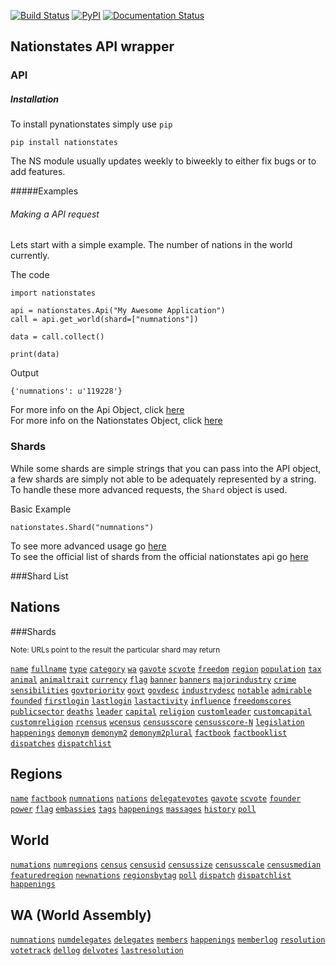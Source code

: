 [![Build Status](https://travis-ci.org/Dolphman/pynationstates.svg)](https://travis-ci.org/Dolphman/pynationstates) [![PyPI](https://img.shields.io/pypi/v/nationstates.svg)](https://pypi.python.org/pypi?:action=display&name=nationstates) [![Documentation Status](https://readthedocs.org/projects/pynationstates/badge/?version=latest)](http://pynationstates.readthedocs.org/en/latest/?badge=latest)


Nationstates API wrapper
---

### API

##### Installation

To install pynationstates simply use `pip`

    pip install nationstates

The NS module usually updates weekly to biweekly to either fix bugs or 
to add features.  

#####Examples
###### Making a API request

Lets start with a simple example. The number of nations in the world 
currently. 

The code

    import nationstates
	
    api = nationstates.Api("My Awesome Application")
    call = api.get_world(shard=["numnations"])

    data = call.collect()

    print(data)

Output

    {'numnations': u'119228'}

For more info on the Api Object, click [here](http://pynationstates.readthedocs.org/en/latest/pages/code_overview.html#nationstates.Nationstatesi)<br>
For more info on the Nationstates Object, click [here](http://pynationstates.readthedocs.org/en/latest/pages/code_overview.html#nationstates.Api)


### Shards

While some shards are simple strings that you can pass into the API object, a few shards are simply not able to be adequately represented by a string. To handle these more advanced requests, the `Shard` object is used.

Basic Example

    nationstates.Shard("numnations")


To see more advanced usage go [here](http://pynationstates.readthedocs.org/en/latest/pages/shard.html)<br>
To see the official list of shards from the official nationstates api go [here](https://www.nationstates.net/pages/api.html) 

###Shard List

Nations 
---

###Shards

<sub>Note: URLs point to the result the particular shard may return<br>


[`name`](https://www.nationstates.net/cgi-bin/api.cgi?nation=testlandia&q=name)
[`fullname`](https://www.nationstates.net/cgi-bin/api.cgi?nation=testlandia&q=fullname)
[`type`](https://www.nationstates.net/cgi-bin/api.cgi?nation=testlandia&q=type)
[`category`](https://www.nationstates.net/cgi-bin/api.cgi?nation=testlandia&q=category)
[`wa`](https://www.nationstates.net/cgi-bin/api.cgi?nation=testlandia&q=wa)
[`gavote`](https://www.nationstates.net/cgi-bin/api.cgi?nation=testlandia&q=gavote)
[`scvote`](https://www.nationstates.net/cgi-bin/api.cgi?nation=testlandia&q=scvote)
[`freedom`](https://www.nationstates.net/cgi-bin/api.cgi?nation=testlandia&q=freedom)
[`region`](https://www.nationstates.net/cgi-bin/api.cgi?nation=testlandia&q=region)
[`population`](https://www.nationstates.net/cgi-bin/api.cgi?nation=testlandia&q=population)
[`tax`](https://www.nationstates.net/cgi-bin/api.cgi?nation=testlandia&q=tax)
[`animal`](https://www.nationstates.net/cgi-bin/api.cgi?nation=testlandia&q=animal)
[`animaltrait`](https://www.nationstates.net/cgi-bin/api.cgi?nation=testlandia&q=animaltrait)
[`currency`](https://www.nationstates.net/cgi-bin/api.cgi?nation=testlandia&q=currency)
[`flag`](https://www.nationstates.net/cgi-bin/api.cgi?nation=testlandia&q=flag)
[`banner`](https://www.nationstates.net/cgi-bin/api.cgi?nation=testlandia&q=banner)
[`banners`](https://www.nationstates.net/cgi-bin/api.cgi?nation=testlandia&q=banners)
[`majorindustry`](https://www.nationstates.net/cgi-bin/api.cgi?nation=testlandia&q=majorindustry)
[`crime`](https://www.nationstates.net/cgi-bin/api.cgi?nation=testlandia&q=crime)
[`sensibilities`](https://www.nationstates.net/cgi-bin/api.cgi?nation=testlandia&q=sensibilities)
[`govtpriority`](https://www.nationstates.net/cgi-bin/api.cgi?nation=testlandia&q=govtpriority)
[`govt`](https://www.nationstates.net/cgi-bin/api.cgi?nation=testlandia&q=govt)
[`govdesc`](https://www.nationstates.net/cgi-bin/api.cgi?nation=testlandia&q=govtdesc)
[`industrydesc`](https://www.nationstates.net/cgi-bin/api.cgi?nation=testlandia&q=industrydesc)
[`notable`](https://www.nationstates.net/cgi-bin/api.cgi?nation=testlandia&q=notable)
[`admirable`](https://www.nationstates.net/cgi-bin/api.cgi?nation=testlandia&q=admirable)
[`founded`](https://www.nationstates.net/cgi-bin/api.cgi?nation=testlandia&q=founded)
[`firstlogin`](https://www.nationstates.net/cgi-bin/api.cgi?nation=testlandia&q=firstlogin)
[`lastlogin`](https://www.nationstates.net/cgi-bin/api.cgi?nation=testlandia&q=lastlogin)
[`lastactivity`](https://www.nationstates.net/cgi-bin/api.cgi?nation=testlandia&q=lastactivity)
[`influence`](https://www.nationstates.net/cgi-bin/api.cgi?nation=testlandia&q=influence)
[`freedomscores`](https://www.nationstates.net/cgi-bin/api.cgi?nation=testlandia&q=freedomscores)
[`publicsector`](https://www.nationstates.net/cgi-bin/api.cgi?nation=testlandia&q=publicsector)
[`deaths`](https://www.nationstates.net/cgi-bin/api.cgi?nation=testlandia&q=deaths)
[`leader`](https://www.nationstates.net/cgi-bin/api.cgi?nation=testlandia&q=leader)
[`capital`](https://www.nationstates.net/cgi-bin/api.cgi?nation=testlandia&q=capital)
[`religion`](https://www.nationstates.net/cgi-bin/api.cgi?nation=testlandia&q=religion)
[`customleader`](https://www.nationstates.net/cgi-bin/api.cgi?nation=testlandia&q=customleader)
[`customcapital`](https://www.nationstates.net/cgi-bin/api.cgi?nation=testlandia&q=customcapital)
[`customreligion`](https://www.nationstates.net/cgi-bin/api.cgi?nation=testlandia&q=customreligion)
[`rcensus`](https://www.nationstates.net/cgi-bin/api.cgi?nation=testlandia&q=rcensus)
[`wcensus`](https://www.nationstates.net/cgi-bin/api.cgi?nation=testlandia&q=wcensus)
[`censusscore`](https://www.nationstates.net/cgi-bin/api.cgi?nation=testlandia&q=censusscore)
[`censusscore-N`](https://www.nationstates.net/cgi-bin/api.cgi?nation=testlandia&q=censusscore-66)
[`legislation`](https://www.nationstates.net/cgi-bin/api.cgi?nation=testlandia&q=legislation)
[`happenings`](https://www.nationstates.net/cgi-bin/api.cgi?nation=testlandia&q=happenings)
[`demonym`](https://www.nationstates.net/cgi-bin/api.cgi?nation=testlandia&q=demonym)
[`demonym2`](https://www.nationstates.net/cgi-bin/api.cgi?nation=testlandia&q=demonym2)
[`demonym2plural`](https://www.nationstates.net/cgi-bin/api.cgi?nation=testlandia&q=demonym2plural)
[`factbook`](https://www.nationstates.net/cgi-bin/api.cgi?nation=testlandia&q=factbooks)
[`factbooklist`](https://www.nationstates.net/cgi-bin/api.cgi?nation=testlandia&q=factbooklist)
[`dispatches`](https://www.nationstates.net/cgi-bin/api.cgi?nation=testlandia&q=dispatches)
[`dispatchlist`](https://www.nationstates.net/cgi-bin/api.cgi?nation=testlandia&q=dispatchlist)


Regions
---

[`name`](https://www.nationstates.net/cgi-bin/api.cgi?region=the_rejected_realms&q=name)
[`factbook`](https://www.nationstates.net/cgi-bin/api.cgi?region=the_rejected_realms&q=factbook)
[`numnations`](https://www.nationstates.net/cgi-bin/api.cgi?region=the_rejected_realms&q=numnations)
[`nations`](https://www.nationstates.net/cgi-bin/api.cgi?region=the_rejected_realms&q=nations)
[`delegatevotes`](https://www.nationstates.net/cgi-bin/api.cgi?region=the_rejected_realms&q=delegate)
[`gavote`](https://www.nationstates.net/cgi-bin/api.cgi?region=the_rejected_realms&q=gavote)
[`scvote`](https://www.nationstates.net/cgi-bin/api.cgi?region=the_rejected_realms&q=scvote)
[`founder`](https://www.nationstates.net/cgi-bin/api.cgi?region=the_rejected_realms&q=founder)
[`power`](https://www.nationstates.net/cgi-bin/api.cgi?region=the_rejected_realms&q=power)
[`flag`](https://www.nationstates.net/cgi-bin/api.cgi?region=the_rejected_realms&q=flag)
[`embassies`](https://www.nationstates.net/cgi-bin/api.cgi?region=the_rejected_realms&q=embassies)
[`tags`](https://www.nationstates.net/cgi-bin/api.cgi?region=the_rejected_realms&q=tags)
[`happenings`](https://www.nationstates.net/cgi-bin/api.cgi?region=the_rejected_realms&q=happenings)
[`massages`](https://www.nationstates.net/cgi-bin/api.cgi?region=the_rejected_realms&q=messages;offset=75)
[`history`](https://www.nationstates.net/cgi-bin/api.cgi?region=the_rejected_realms&q=history)
[`poll`](https://www.nationstates.net/cgi-bin/api.cgi?region=the_rejected_realms&q=poll)

World
---

[`numations`](https://www.nationstates.net/cgi-bin/api.cgi?q=numnations)
[`numregions`](https://www.nationstates.net/cgi-bin/api.cgi?q=numregions)
[`census`](https://www.nationstates.net/cgi-bin/api.cgi?q=census)
[`censusid`](https://www.nationstates.net/cgi-bin/api.cgi?q=censusid)
[`censussize`](https://www.nationstates.net/cgi-bin/api.cgi?q=censussize)
[`censusscale`](https://www.nationstates.net/cgi-bin/api.cgi?q=censusscale)
[`censusmedian`](https://www.nationstates.net/cgi-bin/api.cgi?q=censusmedian)
[`featuredregion`](https://www.nationstates.net/cgi-bin/api.cgi?q=featuredregion)
[`newnations`](https://www.nationstates.net/cgi-bin/api.cgi?q=newnations)
[`regionsbytag`](https://www.nationstates.net/cgi-bin/api.cgi?q=regionsbytag)
[`poll`](https://www.nationstates.net/cgi-bin/api.cgi?q=poll)
[`dispatch`](https://www.nationstates.net/cgi-bin/api.cgi?q=dispatch)
[`dispatchlist`](https://www.nationstates.net/cgi-bin/api.cgi?q=dispatchlist)
[`happenings`](https://www.nationstates.net/cgi-bin/api.cgi?q=happenings)

WA (World Assembly)
---

[`numnations`](https://www.nationstates.net/cgi-bin/api.cgi?wa=1&q=numnations)
[`numdelegates`](https://www.nationstates.net/cgi-bin/api.cgi?wa=1&q=numdelegates)
[`delegates`](https://www.nationstates.net/cgi-bin/api.cgi?wa=1&q=delegates)
[`members`](https://www.nationstates.net/cgi-bin/api.cgi?wa=1&q=members)
[`happenings`](https://www.nationstates.net/cgi-bin/api.cgi?wa=1&q=happenings)
[`memberlog`](https://www.nationstates.net/cgi-bin/api.cgi?wa=1&q=memberlog)
[`resolution`](https://www.nationstates.net/cgi-bin/api.cgi?wa=1&q=resolution)
[`votetrack`](https://www.nationstates.net/cgi-bin/api.cgi?wa=1&q=votetrack)
[`dellog`](https://www.nationstates.net/cgi-bin/api.cgi?wa=1&q=dellog)
[`delvotes`](https://www.nationstates.net/cgi-bin/api.cgi?wa=1&q=delvotes)
[`lastresolution`](https://www.nationstates.net/cgi-bin/api.cgi?wa=1&q=lastresolution)


